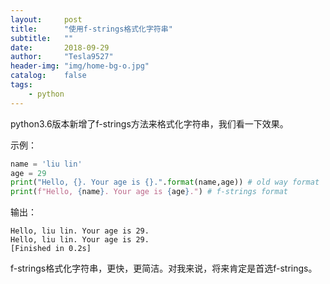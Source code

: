 ```yaml
---
layout:     post
title:      "使用f-strings格式化字符串"
subtitle:   ""
date:       2018-09-29
author:     "Tesla9527"
header-img: "img/home-bg-o.jpg"
catalog:    false
tags:
    - python
---
```


python3.6版本新增了f-strings方法来格式化字符串，我们看一下效果。

示例：
```python
name = 'liu lin'
age = 29
print("Hello, {}. Your age is {}.".format(name,age)) # old way format
print(f"Hello, {name}. Your age is {age}.") # f-strings format
```

输出：
```
Hello, liu lin. Your age is 29.
Hello, liu lin. Your age is 29.
[Finished in 0.2s]
```

f-strings格式化字符串，更快，更简洁。对我来说，将来肯定是首选f-strings。